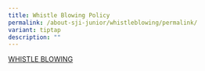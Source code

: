 ```yaml
---
title: Whistle Blowing Policy
permalink: /about-sji-junior/whistleblowing/permalink/
variant: tiptap
description: ""
---
```

<p><a href="/files/SJIJ_Whistle_Blowing_Final.pdf" rel="noopener noreferrer nofollow" target="_blank">WHISTLE BLOWING</a>
</p>
